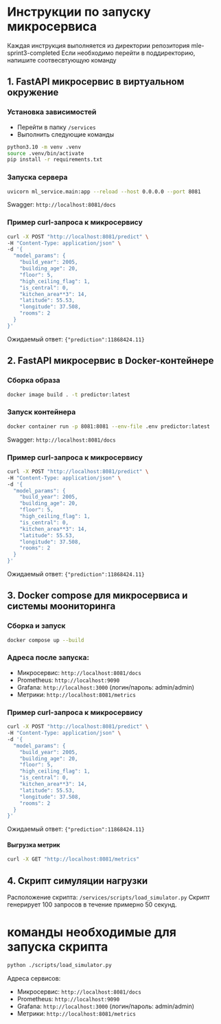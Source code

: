 # Инструкции по запуску микросервиса

Каждая инструкция выполняется из директории репозитория mle-sprint3-completed
Если необходимо перейти в поддиректорию, напишите соотвесвтующую команду

## 1. FastAPI микросервис в виртуальном окружение
### Установка зависимостей

- Перейти в папку `/services`
- Выполнить следующие команды
```bash
python3.10 -m venv .venv
source .venv/bin/activate
pip install -r requirements.txt
```
### Запуска сервера

```bash
uvicorn ml_service.main:app --reload --host 0.0.0.0 --port 8081
```
Swagger: `http://localhost:8081/docs`

### Пример curl-запроса к микросервису

```bash
curl -X POST "http://localhost:8081/predict" \
-H "Content-Type: application/json" \
-d '{
  "model_params": {
    "build_year": 2005,
    "building_age": 20,
    "floor": 5,
    "high_ceiling_flag": 1,
    "is_central": 0,
    "kitchen_area**3": 14,
    "latitude": 55.53,
    "longitude": 37.508,
    "rooms": 2
  }
}'
```
Ожидаемый ответ: `{"prediction":11868424.11}`

## 2. FastAPI микросервис в Docker-контейнере
### Сборка образа
```bash
docker image build . -t predictor:latest
```
### Запуск контейнера
```bash
docker container run -p 8081:8081 --env-file .env predictor:latest
```
Swagger: `http://localhost:8081/docs`

### Пример curl-запроса к микросервису

```bash
curl -X POST "http://localhost:8081/predict" \
-H "Content-Type: application/json" \
-d '{
  "model_params": {
    "build_year": 2005,
    "building_age": 20,
    "floor": 5,
    "high_ceiling_flag": 1,
    "is_central": 0,
    "kitchen_area**3": 14,
    "latitude": 55.53,
    "longitude": 37.508,
    "rooms": 2
  }
}'
```
Ожидаемый ответ: `{"prediction":11868424.11}`

## 3. Docker compose для микросервиса и системы моониторинга
### Сборка и запуск
```bash
docker compose up --build
```

### Адреса после запуска:

- Микросервис: `http://localhost:8081/docs`
- Prometheus: `http://localhost:9090`
- Grafana: `http://localhost:3000` (логин/пароль: admin/admin)
- Метрики: `http://localhost:8081/metrics`

### Пример curl-запроса к микросервису

```bash
curl -X POST "http://localhost:8081/predict" \
-H "Content-Type: application/json" \
-d '{
  "model_params": {
    "build_year": 2005,
    "building_age": 20,
    "floor": 5,
    "high_ceiling_flag": 1,
    "is_central": 0,
    "kitchen_area**3": 14,
    "latitude": 55.53,
    "longitude": 37.508,
    "rooms": 2
  }
}'
```
Ожидаемый ответ: `{"prediction":11868424.11}`

#### Выгрузка метрик
```bash
curl -X GET "http://localhost:8081/metrics"
```

## 4. Скрипт симуляции нагрузки
Расположение скрипта: `/services/scripts/load_simulator.py`
Скрипт генерирует 100 запросов в течение примерно 50 секунд.

# команды необходимые для запуска скрипта
```bash
python ./scripts/load_simulator.py 
```

Адреса сервисов:
- Микросервис: `http://localhost:8081/docs`
- Prometheus: `http://localhost:9090`
- Grafana: `http://localhost:3000` (логин/пароль: admin/admin)
- Метрики: `http://localhost:8081/metrics`
